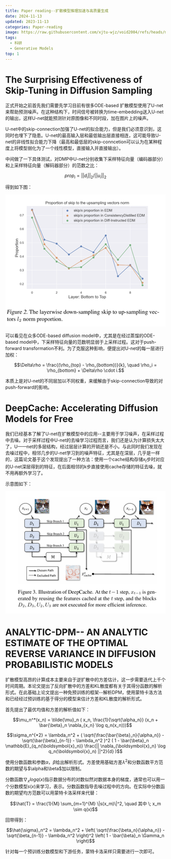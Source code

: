 ```yaml
---
title: Paper reading--扩散模型推理加速与高质量生成
date: 2024-11-13
updated: 2023-11-13
categories: Paper-reading
image: https://raw.githubusercontent.com/xjtu-wjz/void2004/refs/heads/main/pics_for_post/_2024-11-12%20111031.webp
tags:
  - 科研
  - Generative Models
top: 1
---
```


# The Surprising Effectiveness of Skip-Tuning in Diffusion Sampling
正式开始之前首先我们需要先学习目前有很多ODE-based 扩散模型使用了U-net来帮助预测噪声。在这种结构下，时间信号被转换为time-embedding送入U-net的输出，这样U-net就能预测针对原图像和不同时段，加在图片上的噪声。

U-net中的skip-connection加强了U-net的拟合能力，但是我们必须意识到，这同时也埋下了隐患。U-net的最高输入层和最低输出层直接相连，这可能导致U-net的非线性拟合能力下降（最高和最低层的skip-conncetion可以认为在某种程度上将模型弱化为了一个线性模型，直接输入并直接输出）。

中间做了一下具体测试，对DMP中U-net分别收集下采样特征向量（编码器部分）和上采样特征向量（解码器部分）的范数之比：

$$prop_{i} = ||d_{i}||_{2} / ||u_{i}||_{2}$$

得到如下图：

![alt text](../../materials/EF1.png)

可以看见在众多ODE-based diffusion model中，尤其是在经过蒸馏的ODE-based model中，下采样特征向量的范数明显弱于上采样过程。这对于push-forward transformation不利。为了克服这种影响，便提出对U-net的每一层进行加权：

$$\Delta\rho = \frac{(\rho_{top} - \rho_{bottom})}{k}, \quad \rho_i = \rho_{bottom} + \Delta\rho \cdot i.$$

本质上是对U-net的不同层加以不同权重，来缓解由于skip-connection导致的对push-forward的影响。


# DeepCache: Accelerating Diffusion Models for Free
我们已经基本了解了U-net在扩散模型中的应用--主要用于学习噪声，在采样过程中去噪。对于采样过程中U-net的去噪学习过程而言，我们还是认为计算损失太大了，U——net的多层结构，经过层层计算的开销还是不小。与此同时我们发现在去噪过程中，相邻几步的U-net学习到的噪声特征，尤其是在深层，几乎是一样的，这篇论文基于这个发现提出了一种方法：使用一个cache结构存储$x_{t}$步时对应的U-net深层得到的特征，在后面相邻的k步直接使用cache存储的特征去噪，就不用再额外学习了。

示意图如下：

![alt text](../../materials/DC1.png)


# ANALYTIC-DPM-- AN ANALYTIC ESTIMATE OF THE OPTIMAL REVERSE VARIANCE IN DIFFUSION PROBABILISTIC MODELS

扩散模型高昂的计算成本主要来自于逆扩散中的方差估计，这一步需要迭代上千个时间周期。本论文提出了反向扩散中的方差和KL散度都有关于其得分函数的解析形式。在此基础上论文提出一种免预训练的框架--解析DPM，使用蒙特卡洛方法和已经经过预训练的基于得分的模型来估计方差和KL散度的解析形式。

首先提出了最优均值和方差的解析值如下：

$$\mu_n^*(x_n) = \tilde{\mu}_n ( x_n, \frac{1}{\sqrt{\alpha_n}} (x_n + \bar{\beta}_n \nabla_{x_n} \log q_n(x_n)))$$

$$\sigma_n^{*2} = \lambda_n^2 + ( \sqrt{\frac{\bar{\beta}_n}{\alpha_n}} - \sqrt{\bar{\beta}_{n-1}} - \lambda_n^2 )^2 ( 1 - \bar{\beta}_n \mathbb{E}_{q_n(\boldsymbol{x}_n)} \frac{|| \nabla_{\boldsymbol{x}_n} \log q_n(\boldsymbol{x}_n) ||^2}{d} )$$

使用分数函数和参数$\alpha，\beta$给出解析形式。方差使用基础方差$\lambda^2$和分数函数平方范数的期望与$\alpha和\beta$加以限制。

分数函数$\nabla_{x} logq(x)$指示数据分布的对数似然对数据本身的梯度，通常也可以用一个分数模型$s(x)$来学习，表示。分数函数指导去噪过程中的方向。在实际中分数函数的期望均方范数可以用蒙特卡洛采样来代替：

$$\hat{T} = \frac{1}{M} \sum_{m=1}^{M} \|s(x_m)\|^2, \quad 其中 \; x_m \sim q(x)$$

回带得到：

$$\hat{\sigma}_n^2 = \lambda_n^2 + \left( \sqrt{\frac{\beta_n}{\alpha_n}} - \sqrt{\beta_{n-1}} - \lambda_n^2 \right)^2 \left( 1 - \bar{\beta}_n \Gamma_n \right)$$

针对每一个预训练分数模型和下游任务，蒙特卡洛采样只需要进行一次即可。